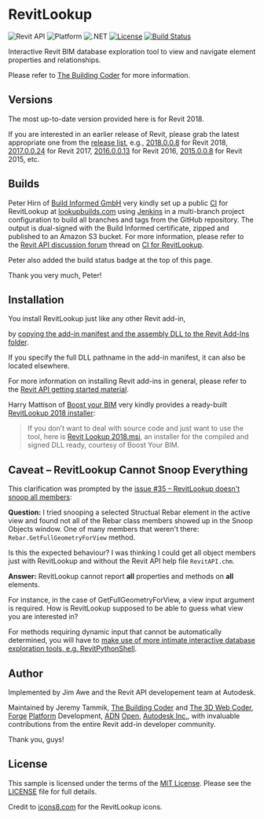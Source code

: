 # RevitLookup

![Revit API](https://img.shields.io/badge/Revit%20API-2019-blue.svg)
![Platform](https://img.shields.io/badge/platform-Windows-lightgray.svg)
![.NET](https://img.shields.io/badge/.NET-4.7-blue.svg)
[![License](http://img.shields.io/:license-mit-blue.svg)](http://opensource.org/licenses/MIT)
[![Build Status](https://s3-eu-west-1.amazonaws.com/lookup-builds/extra/build_status.svg)](https://lookupbuilds.com)

Interactive Revit BIM database exploration tool to view and navigate element properties and relationships.

Please refer to [The Building Coder](http://thebuildingcoder.typepad.com) for more information.


## Versions

The most up-to-date version provided here is for Revit 2018.

If you are interested in an earlier release of Revit, please grab the latest appropriate one from the
[release list](https://github.com/jeremytammik/RevitLookup/releases), e.g.,
[2018.0.0.8](https://github.com/jeremytammik/RevitLookup/releases/tag/2018.0.0.8) for Revit 2018,
[2017.0.0.24](https://github.com/jeremytammik/RevitLookup/releases/tag/2017.0.0.24) for Revit 2017,
[2016.0.0.13](https://github.com/jeremytammik/RevitLookup/releases/tag/2016.0.0.13) for Revit 2016,
[2015.0.0.8](https://github.com/jeremytammik/RevitLookup/releases/tag/2015.0.0.8) for Revit 2015, etc.


## Builds

Peter Hirn of [Build Informed GmbH](https://www.buildinformed.com) very kindly set up a
public [CI](https://en.wikipedia.org/wiki/Continuous_integration) for RevitLookup
at [lookupbuilds.com](https://lookupbuilds.com)
using [Jenkins](https://jenkins.io/index.html) in
a multi-branch project configuration to build all branches and tags from the GitHub repository.
The output is dual-signed with the Build Informed certificate, zipped and published to an Amazon S3 bucket.
For more information, please refer to 
the [Revit API discussion forum](http://forums.autodesk.com/t5/revit-api-forum/bd-p/160) thread
on [CI for RevitLookup](https://forums.autodesk.com/t5/revit-api-forum/ci-for-revit-lookup/m-p/6947111).

Peter also added the build status badge at the top of this page.

Thank you very much, Peter!


## Installation

You install RevitLookup just like any other Revit add-in,
<!----
by [copying the add-in manifest and the assembly DLL to the Revit Add-Ins folder](http://help.autodesk.com/view/RVT/2018/ENU/?guid=GUID-4FFDB03E-6936-417C-9772-8FC258A261F7).
---->
by [copying the add-in manifest and the assembly DLL to the Revit Add-Ins folder](http://help.autodesk.com/view/RVT/2019/ENU/?guid=Revit_API_Revit_API_Developers_Guide_Introduction_Add_In_Integration_Add_in_Registration_html).


If you specify the full DLL pathname in the add-in manifest, it can also be located elsewhere.

For more information on installing Revit add-ins in general, please refer to
the [Revit API getting started material](http://thebuildingcoder.typepad.com/blog/about-the-author.html#2).

Harry Mattison of [Boost your BIM](https://boostyourbim.wordpress.com) very kindly provides
a ready-built [RevitLookup 2018 installer](https://boostyourbim.wordpress.com/2017/04/28/revit-lookup-2018-install):

> If you don’t want to deal with source code and just want to use the tool, here
is [Revit Lookup 2018.msi](https://drive.google.com/open?id=182W00Mk5Hj1FMHAo-xVnoFYlJ_s2Swrw),
an installer for the compiled and signed DLL ready, courtesy of Boost Your BIM.

<a name="caveat"></a>
## Caveat &ndash; RevitLookup Cannot Snoop Everything

This clarification was prompted by 
the [issue #35 &ndash; RevitLookup doesn't snoop all members](https://github.com/jeremytammik/RevitLookup/issues/35):

**Question:** I tried snooping a selected Structual Rebar element in the active view and found not all of the Rebar class members showed up in the Snoop Objects window. One of many members that weren't there: `Rebar.GetFullGeometryForView` method.

Is this the expected behaviour? I was thinking I could get all object members just with  RevitLookup and without the Revit API help file `RevitAPI.chm`.

**Answer:** RevitLookup cannot report **all** properties and methods on **all** elements.

For instance, in the case of GetFullGeometryForView, a view input argument is required. How is RevitLookup supposed to be able to guess what view you are interested in?

For methods requiring dynamic input that cannot be automatically determined, you will have to [make use of more intimate interactive database exploration tools, e.g. RevitPythonShell](http://thebuildingcoder.typepad.com/blog/2013/11/intimate-revit-database-exploration-with-the-python-shell.html).


## Author

Implemented by Jim Awe and the Revit API developement team at Autodesk.

Maintained by Jeremy Tammik,
[The Building Coder](http://thebuildingcoder.typepad.com) and
[The 3D Web Coder](http://the3dwebcoder.typepad.com),
[Forge](http://forge.autodesk.com) [Platform](https://developer.autodesk.com) Development,
[ADN](http://www.autodesk.com/adn)
[Open](http://www.autodesk.com/adnopen),
[Autodesk Inc.](http://www.autodesk.com),
with invaluable contributions from the entire Revit add-in developer community.

Thank you, guys!


## License

This sample is licensed under the terms of the [MIT License](http://opensource.org/licenses/MIT).
Please see the [LICENSE](LICENSE) file for full details.

Credit to [icons8.com](https://icons8.com) for the RevitLookup icons.

